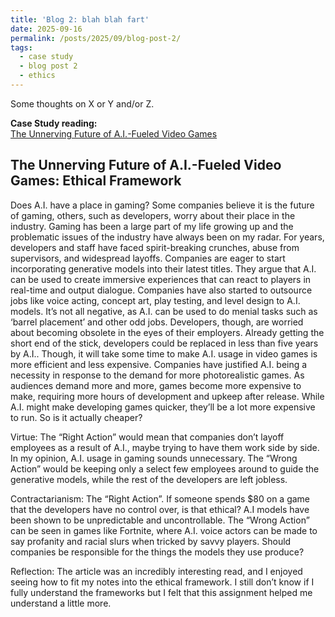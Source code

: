 ```yaml
---
title: 'Blog 2: blah blah fart'
date: 2025-09-16
permalink: /posts/2025/09/blog-post-2/
tags:
  - case study
  - blog post 2
  - ethics
---
```


Some thoughts on X or Y and/or Z.

**Case Study reading:**  
[The Unnerving Future of A.I.-Fueled Video Games](https://www.nytimes.com/2025/07/28/arts/video-games-artificial-intelligence.html?searchResultPosition=10)

The Unnerving Future of A.I.-Fueled Video Games: Ethical Framework
---

Does A.I. have a place in gaming? Some companies believe it is the future of gaming, others, such as developers, worry about their place in the industry. Gaming has been a large part of my life growing up and the problematic issues of the industry have always been on my radar. For years, developers and staff have faced spirit-breaking crunches, abuse from supervisors, and widespread layoffs. Companies are eager to start incorporating generative models into their latest titles. They argue that A.I. can be used to create immersive experiences that can react to players in real-time and output dialogue. Companies have also started to outsource jobs like voice acting, concept art, play testing, and level design to A.I. models. It’s not all negative, as A.I. can be used to do menial tasks such as ‘barrel placement’ and other odd jobs. Developers, though, are worried about becoming obsolete in the eyes of their employers. Already getting the short end of the stick,  developers could be replaced in less than five years by A.I.. Though, it will take some time to make A.I. usage in video games is more efficient and less expensive. Companies have justified A.I. being a necessity in response to the demand for more photorealistic games. As audiences demand more and more, games become more expensive to make, requiring more hours of development and upkeep after release. While A.I. might make developing games quicker, they’ll be a lot more expensive to run. So is it actually cheaper?

Virtue:
The “Right Action” would mean that companies don’t layoff employees as a result of A.I., maybe trying to have them work side by side. In my opinion, A.I. usage in gaming sounds unnecessary. 
The “Wrong Action” would be keeping only a select few employees around to guide the generative models, while the rest of the developers are left jobless.

Contractarianism:
The “Right Action”. If someone spends $80 on a game that the developers have no control over, is that ethical? A.I models have been shown to be unpredictable and uncontrollable.
The “Wrong Action” can be seen in games like Fortnite, where A.I. voice actors can be made to say profanity and racial slurs when tricked by savvy players. Should companies be responsible for the things the models they use produce? 

Reflection:
The article was an incredibly interesting read, and I enjoyed seeing how to fit my notes into the ethical framework. I still don’t know if I fully understand the frameworks but I felt that this assignment helped me understand a little more.
